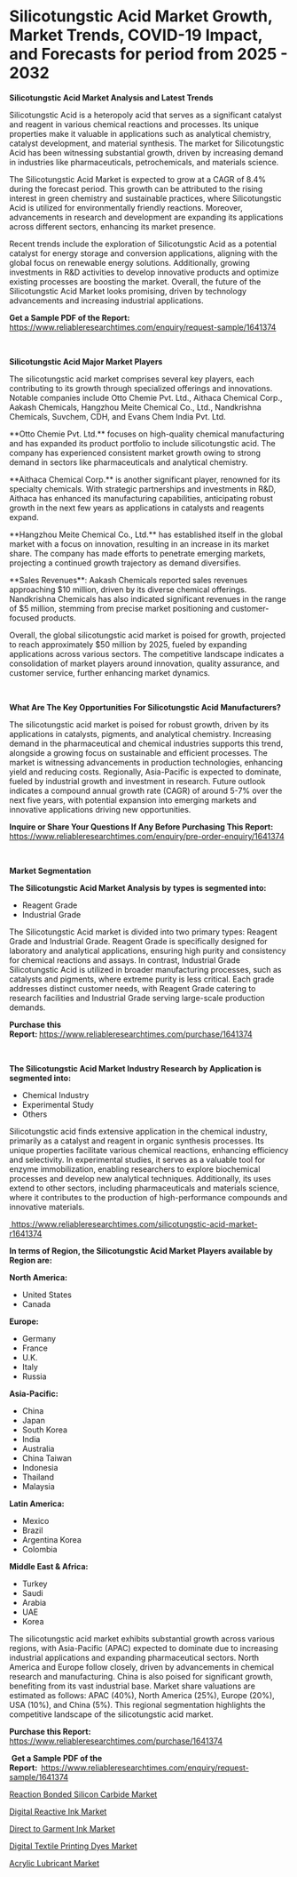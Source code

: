 <p><h1>Silicotungstic Acid Market Growth, Market Trends, COVID-19 Impact, and Forecasts for period from 2025 - 2032</h1></p><p><strong>Silicotungstic Acid Market Analysis and Latest Trends</strong></p>
<p><p>Silicotungstic Acid is a heteropoly acid that serves as a significant catalyst and reagent in various chemical reactions and processes. Its unique properties make it valuable in applications such as analytical chemistry, catalyst development, and material synthesis. The market for Silicotungstic Acid has been witnessing substantial growth, driven by increasing demand in industries like pharmaceuticals, petrochemicals, and materials science.</p><p>The Silicotungstic Acid Market is expected to grow at a CAGR of 8.4% during the forecast period. This growth can be attributed to the rising interest in green chemistry and sustainable practices, where Silicotungstic Acid is utilized for environmentally friendly reactions. Moreover, advancements in research and development are expanding its applications across different sectors, enhancing its market presence. </p><p>Recent trends include the exploration of Silicotungstic Acid as a potential catalyst for energy storage and conversion applications, aligning with the global focus on renewable energy solutions. Additionally, growing investments in R&D activities to develop innovative products and optimize existing processes are boosting the market. Overall, the future of the Silicotungstic Acid Market looks promising, driven by technology advancements and increasing industrial applications.</p></p>
<p><strong>Get a Sample PDF of the Report:&nbsp;</strong> <a href="https://www.reliableresearchtimes.com/enquiry/request-sample/1641374?utm_campaign=2204&utm_medium=2&utm_source=Github&utm_content=ia&utm_term=30012025&utm_id=silicotungstic-acid">https://www.reliableresearchtimes.com/enquiry/request-sample/1641374</a></p>
<p>&nbsp;</p>
<p><strong>Silicotungstic Acid Major Market Players</strong></p>
<p><p>The silicotungstic acid market comprises several key players, each contributing to its growth through specialized offerings and innovations. Notable companies include Otto Chemie Pvt. Ltd., Aithaca Chemical Corp., Aakash Chemicals, Hangzhou Meite Chemical Co., Ltd., Nandkrishna Chemicals, Suvchem, CDH, and Evans Chem India Pvt. Ltd.</p><p>**Otto Chemie Pvt. Ltd.** focuses on high-quality chemical manufacturing and has expanded its product portfolio to include silicotungstic acid. The company has experienced consistent market growth owing to strong demand in sectors like pharmaceuticals and analytical chemistry.</p><p>**Aithaca Chemical Corp.** is another significant player, renowned for its specialty chemicals. With strategic partnerships and investments in R&D, Aithaca has enhanced its manufacturing capabilities, anticipating robust growth in the next few years as applications in catalysts and reagents expand.</p><p>**Hangzhou Meite Chemical Co., Ltd.** has established itself in the global market with a focus on innovation, resulting in an increase in its market share. The company has made efforts to penetrate emerging markets, projecting a continued growth trajectory as demand diversifies.</p><p>**Sales Revenues**: Aakash Chemicals reported sales revenues approaching $10 million, driven by its diverse chemical offerings. Nandkrishna Chemicals has also indicated significant revenues in the range of $5 million, stemming from precise market positioning and customer-focused products.</p><p>Overall, the global silicotungstic acid market is poised for growth, projected to reach approximately $50 million by 2025, fueled by expanding applications across various sectors. The competitive landscape indicates a consolidation of market players around innovation, quality assurance, and customer service, further enhancing market dynamics.</p></p>
<p>&nbsp;</p>
<p><strong>What Are The Key Opportunities For Silicotungstic Acid Manufacturers?</strong></p>
<p><p>The silicotungstic acid market is poised for robust growth, driven by its applications in catalysts, pigments, and analytical chemistry. Increasing demand in the pharmaceutical and chemical industries supports this trend, alongside a growing focus on sustainable and efficient processes. The market is witnessing advancements in production technologies, enhancing yield and reducing costs. Regionally, Asia-Pacific is expected to dominate, fueled by industrial growth and investment in research. Future outlook indicates a compound annual growth rate (CAGR) of around 5-7% over the next five years, with potential expansion into emerging markets and innovative applications driving new opportunities.</p></p>
<p><strong>Inquire or Share Your Questions If Any Before Purchasing This Report:</strong> <a href="https://www.reliableresearchtimes.com/enquiry/pre-order-enquiry/1641374?utm_campaign=2204&utm_medium=2&utm_source=Github&utm_content=ia&utm_term=30012025&utm_id=silicotungstic-acid">https://www.reliableresearchtimes.com/enquiry/pre-order-enquiry/1641374</a></p>
<p>&nbsp;</p>
<p><strong>Market Segmentation</strong></p>
<p><strong>The Silicotungstic Acid Market Analysis by types is segmented into:</strong></p>
<p><ul><li>Reagent Grade</li><li>Industrial Grade</li></ul></p>
<p><p>The Silicotungstic Acid market is divided into two primary types: Reagent Grade and Industrial Grade. Reagent Grade is specifically designed for laboratory and analytical applications, ensuring high purity and consistency for chemical reactions and assays. In contrast, Industrial Grade Silicotungstic Acid is utilized in broader manufacturing processes, such as catalysts and pigments, where extreme purity is less critical. Each grade addresses distinct customer needs, with Reagent Grade catering to research facilities and Industrial Grade serving large-scale production demands.</p></p>
<p><strong>Purchase this Report:&nbsp;</strong><a href="https://www.reliableresearchtimes.com/purchase/1641374?utm_campaign=2204&utm_medium=2&utm_source=Github&utm_content=ia&utm_term=30012025&utm_id=silicotungstic-acid">https://www.reliableresearchtimes.com/purchase/1641374</a></p>
<p>&nbsp;</p>
<p><strong>The Silicotungstic Acid Market Industry Research by Application is segmented into:</strong></p>
<p><ul><li>Chemical Industry</li><li>Experimental Study</li><li>Others</li></ul></p>
<p><p>Silicotungstic acid finds extensive application in the chemical industry, primarily as a catalyst and reagent in organic synthesis processes. Its unique properties facilitate various chemical reactions, enhancing efficiency and selectivity. In experimental studies, it serves as a valuable tool for enzyme immobilization, enabling researchers to explore biochemical processes and develop new analytical techniques. Additionally, its uses extend to other sectors, including pharmaceuticals and materials science, where it contributes to the production of high-performance compounds and innovative materials.</p></p>
<p><a href="https://www.reliableresearchtimes.com/silicotungstic-acid-market-r1641374?utm_campaign=2204&utm_medium=2&utm_source=Github&utm_content=ia&utm_term=30012025&utm_id=silicotungstic-acid">&nbsp;https://www.reliableresearchtimes.com/silicotungstic-acid-market-r1641374</a></p>
<p><strong>In terms of Region, the Silicotungstic Acid Market Players available by Region are:</strong></p>
<p>
    <p> <strong> North America: </strong>
        <ul>
            <li>United States</li>
            <li>Canada</li>
        </ul>
        </p> 
    <p> <strong> Europe: </strong>
        <ul>
            <li>Germany</li>
            <li>France</li>
            <li>U.K.</li>
            <li>Italy</li>
            <li>Russia</li>
        </ul>
        </p> 
    <p> <strong> Asia-Pacific: </strong>
        <ul>
            <li>China</li>
            <li>Japan</li>
            <li>South Korea</li>
            <li>India</li>
            <li>Australia</li>
            <li>China Taiwan</li>
            <li>Indonesia</li>
            <li>Thailand</li>
            <li>Malaysia</li>
        </ul>
        </p> 
    <p> <strong> Latin America: </strong>
        <ul>
            <li>Mexico</li>
            <li>Brazil</li>
            <li>Argentina Korea</li>
            <li>Colombia</li>
        </ul>
        </p> 
    <p> <strong> Middle East & Africa: </strong>
        <ul>
            <li>Turkey</li>
            <li>Saudi</li>
            <li>Arabia</li>
            <li>UAE</li>
            <li>Korea</li>
        </ul>
    </p>
    </p>
<p><p>The silicotungstic acid market exhibits substantial growth across various regions, with Asia-Pacific (APAC) expected to dominate due to increasing industrial applications and expanding pharmaceutical sectors. North America and Europe follow closely, driven by advancements in chemical research and manufacturing. China is also poised for significant growth, benefiting from its vast industrial base. Market share valuations are estimated as follows: APAC (40%), North America (25%), Europe (20%), USA (10%), and China (5%). This regional segmentation highlights the competitive landscape of the silicotungstic acid market.</p></p>
<p><strong>Purchase this Report: </strong><a href="https://www.reliableresearchtimes.com/purchase/1641374?utm_campaign=2204&utm_medium=2&utm_source=Github&utm_content=ia&utm_term=30012025&utm_id=silicotungstic-acid">https://www.reliableresearchtimes.com/purchase/1641374</a></p>
<p>&nbsp;<strong>Get a Sample PDF of the Report:&nbsp;&nbsp;</strong><a href="https://www.reliableresearchtimes.com/enquiry/request-sample/1641374?utm_campaign=2204&utm_medium=2&utm_source=Github&utm_content=ia&utm_term=30012025&utm_id=silicotungstic-acid">https://www.reliableresearchtimes.com/enquiry/request-sample/1641374</a></p>
<p><strong></strong></p>
<p><p><a href="https://github.com/rebheelder/Market-Research-Report-List-1/blob/main/reaction-bonded-silicon-carbide-market.md?utm_campaign=2204&utm_medium=2&utm_source=Github&utm_content=ia&utm_term=30012025&utm_id=silicotungstic-acid">Reaction Bonded Silicon Carbide Market</a></p><p><a href="https://github.com/CliffMedina6/Market-Research-Report-List-7/blob/main/digital-reactive-ink-market.md?utm_campaign=2204&utm_medium=2&utm_source=Github&utm_content=ia&utm_term=30012025&utm_id=silicotungstic-acid">Digital Reactive Ink Market</a></p><p><a href="https://github.com/provorikovar/Market-Research-Report-List-7/blob/main/direct-to-garment-ink-market.md?utm_campaign=2204&utm_medium=2&utm_source=Github&utm_content=ia&utm_term=30012025&utm_id=silicotungstic-acid">Direct to Garment Ink Market</a></p><p><a href="https://github.com/iceknahomi/Market-Research-Report-List-1/blob/main/digital-textile-printing-dyes-market.md?utm_campaign=2204&utm_medium=2&utm_source=Github&utm_content=ia&utm_term=30012025&utm_id=silicotungstic-acid">Digital Textile Printing Dyes Market</a></p><p><a href="https://github.com/tjoensfibich/Market-Research-Report-List-1/blob/main/acrylic-lubricant-market.md?utm_campaign=2204&utm_medium=2&utm_source=Github&utm_content=ia&utm_term=30012025&utm_id=silicotungstic-acid">Acrylic Lubricant Market</a></p></p>